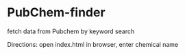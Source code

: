 # PubChem-finder
 fetch data from Pubchem by keyword search

Directions:
 open index.html in browser, enter chemical name
